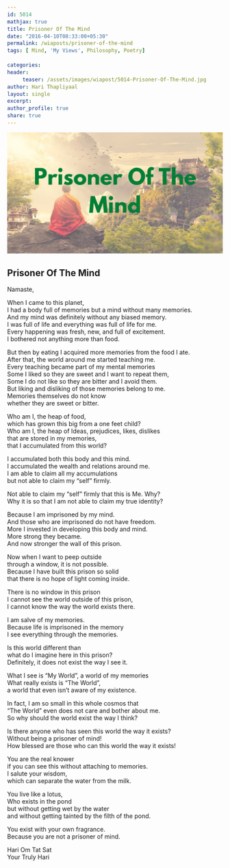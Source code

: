 ```yaml
--- 
id: 5014
mathjax: true  
title: Prisoner Of The Mind
date: "2016-04-10T08:33:00+05:30"
permalink: /wiaposts/prisoner-of-the-mind
tags: [ Mind, 'My Views', Philosophy, Poetry]    

categories: 
header:
     teaser: /assets/images/wiapost/5014-Prisoner-Of-The-Mind.jpg
author: Hari Thapliyaal 
layout: single 
excerpt:  
author_profile: true 
share: true 
---
```


![Prisoner Of The Mind](/assets/images/wiapost/5014-Prisoner-Of-The-Mind.jpg)

## Prisoner Of The Mind

    
Namaste,    
    
When I came to this planet,     
I had a body full of memories but a mind without many memories.     
And my mind was definitely without any biased memory.     
I was full of life and everything was full of life for me.     
Every happening was fresh, new, and full of excitement.     
I bothered not anything more than food.    
    
But then by eating I acquired more memories from the food I ate.     
After that, the world around me started teaching me.     
Every teaching became part of my mental memories     
Some I liked so they are sweet and I want to repeat them,     
Some I do not like so they are bitter and I avoid them.     
But liking and disliking of those memories belong to me.     
Memories themselves do not know     
whether they are sweet or bitter.    
    
Who am I, the heap of food,     
which has grown this big from a one feet child?     
Who am I, the heap of Ideas, prejudices, likes, dislikes     
that are stored in my memories,     
that I accumulated from this world?    
    
I accumulated both this body and this mind.     
I accumulated the wealth and relations around me.     
I am able to claim all my accumulations     
but not able to claim my “self” firmly.    
    
Not able to claim my “self” firmly that this is Me. Why?     
Why it is so that I am not able to claim my true identity?    
    
Because I am imprisoned by my mind.     
And those who are imprisoned do not have freedom.     
More I invested in developing this body and mind.     
More strong they became.     
And now stronger the wall of this prison.    
    
Now when I want to peep outside     
through a window, it is not possible.     
Because I have built this prison so solid     
that there is no hope of light coming inside.    
    
There is no window in this prison     
I cannot see the world outside of this prison,     
I cannot know the way the world exists there.    
    
I am salve of my memories.     
Because life is imprisoned in the memory     
I see everything through the memories.    
    
Is this world different than     
what do I imagine here in this prison?     
Definitely, it does not exist the way I see it.    
    
What I see is “My World”, a world of my memories     
What really exists is “The World”,     
a world that even isn’t aware of my existence.    
    
In fact, I am so small in this whole cosmos that     
“The World” even does not care and bother about me.     
So why should the world exist the way I think?    
    
Is there anyone who has seen this world the way it exists?     
Without being a prisoner of mind!     
How blessed are those who can this world the way it exists!    
    
You are the real knower     
if you can see this without attaching to memories.     
I salute your wisdom,     
which can separate the water from the milk.    
    
You live like a lotus,     
Who exists in the pond     
but without getting wet by the water     
and without getting tainted by the filth of the pond.    
    
You exist with your own fragrance.     
Because you are not a prisoner of mind.    
    
Hari Om Tat Sat     
Your Truly Hari    
